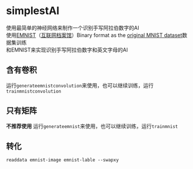# simplestAI
使用最简单的神经网络来制作一个识别手写阿拉伯数字的AI\
使用[EMNIST](https://www.nist.gov/itl/products-and-services/emnist-dataset)（[互联网档案馆](https://web.archive.org/web/20240906071956/https://www.nist.gov/itl/products-and-services/emnist-dataset)）Binary format as the <ins>original MNIST dataset</ins>数据集训练\
和EMNIST来实现识别手写阿拉伯数字和英文字母的AI
## 含有卷积
运行```generateemnistconvolution```来使用，也可以继续训练，运行```trainmnistconvolution```
## 只有矩阵
**不推荐使用**
运行```generateemnist```来使用，也可以继续训练，运行```trainmnist```

## 转化
```readdata emnist-image emnist-lable --swapxy```